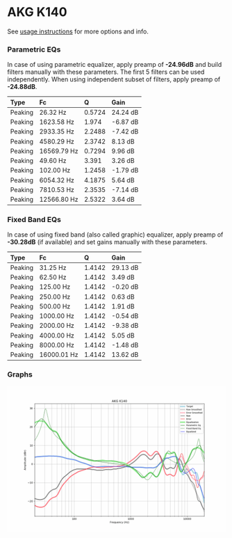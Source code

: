 # AKG K140
See [usage instructions](https://github.com/jaakkopasanen/AutoEq#usage) for more options and info.

### Parametric EQs
In case of using parametric equalizer, apply preamp of **-24.96dB** and build filters manually
with these parameters. The first 5 filters can be used independently.
When using independent subset of filters, apply preamp of **-24.88dB**.

| Type    | Fc          |      Q | Gain     |
|:--------|:------------|:-------|:---------|
| Peaking | 26.32 Hz    | 0.5724 | 24.24 dB |
| Peaking | 1623.58 Hz  | 1.974  | -6.87 dB |
| Peaking | 2933.35 Hz  | 2.2488 | -7.42 dB |
| Peaking | 4580.29 Hz  | 2.3742 | 8.13 dB  |
| Peaking | 16569.79 Hz | 0.7294 | 9.96 dB  |
| Peaking | 49.60 Hz    | 3.391  | 3.26 dB  |
| Peaking | 102.00 Hz   | 1.2458 | -1.79 dB |
| Peaking | 6054.32 Hz  | 4.1875 | 5.64 dB  |
| Peaking | 7810.53 Hz  | 2.3535 | -7.14 dB |
| Peaking | 12566.80 Hz | 2.5322 | 3.64 dB  |

### Fixed Band EQs
In case of using fixed band (also called graphic) equalizer, apply preamp of **-30.28dB**
(if available) and set gains manually with these parameters.

| Type    | Fc          |      Q | Gain     |
|:--------|:------------|:-------|:---------|
| Peaking | 31.25 Hz    | 1.4142 | 29.13 dB |
| Peaking | 62.50 Hz    | 1.4142 | 3.49 dB  |
| Peaking | 125.00 Hz   | 1.4142 | -0.20 dB |
| Peaking | 250.00 Hz   | 1.4142 | 0.63 dB  |
| Peaking | 500.00 Hz   | 1.4142 | 1.91 dB  |
| Peaking | 1000.00 Hz  | 1.4142 | -0.54 dB |
| Peaking | 2000.00 Hz  | 1.4142 | -9.38 dB |
| Peaking | 4000.00 Hz  | 1.4142 | 5.05 dB  |
| Peaking | 8000.00 Hz  | 1.4142 | -1.48 dB |
| Peaking | 16000.01 Hz | 1.4142 | 13.62 dB |

### Graphs
![](./AKG%20K140.png)